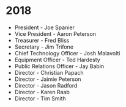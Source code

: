# 2018

* President - Joe Spanier
* Vice President - Aaron Peterson
* Treasurer - Fred Bliss
* Secretary - Jim Trifone
* Chief Technology Officer - Josh Malavolti
* Equipment Officer - Ted Hardesty
* Public Relations Officer - Jay Babin
* Director - Christian Papach
* Director - Jaimie Peterson
* Director - Jason Radford
* Director - Karen Raab
* Director - Tim Smith

